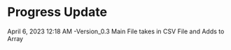 # Progress Update

April 6, 2023 12:18 AM
  -Version_0.3 Main File takes in CSV File and Adds to Array
